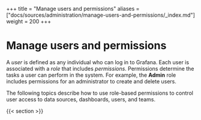 +++
title = "Manage users and permissions"
aliases = ["docs/sources/administration/manage-users-and-permissions/_index.md"]
weight = 200
+++

# Manage users and permissions

A _user_ is defined as any individual who can log in to Grafana. Each user is associated with a _role_ that includes _permissions_. Permissions determine the tasks a user can perform in the system. For example, the **Admin** role includes permissions for an administrator to create and delete users.

The following topics describe how to use role-based permissions to control user access to data sources, dashboards, users, and teams.

{{< section >}}
